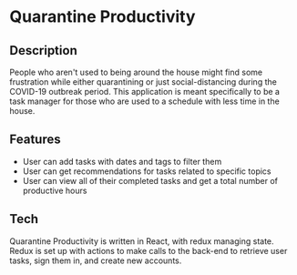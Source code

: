 # Quarantine Productivity

## Description

People who aren't used to being around the house might find some frustration while either quarantining or just social-distancing during the COVID-19 outbreak period. This application is meant specifically to be a task manager for those who are used to a schedule with less time in the house.

## Features

* User can add tasks with dates and tags to filter them
* User can get recommendations for tasks related to specific topics
* User can view all of their completed tasks and get a total number of productive hours

## Tech

Quarantine Productivity is written in React, with redux managing state. Redux is set up with actions to make calls to the back-end to retrieve user tasks, sign them in, and create new accounts.
